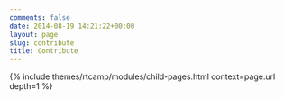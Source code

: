 ```yaml
---
comments: false
date: 2014-08-19 14:21:22+00:00
layout: page
slug: contribute
title: Contribute
---
```


{% include themes/rtcamp/modules/child-pages.html context=page.url depth=1 %}
